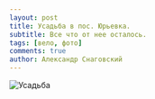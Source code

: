 ```yaml
---
layout: post
title: Усадьба в пос. Юрьевка.
subtitle: Все что от нее осталось.
tags: [вело, фото]
comments: true
author: Александр Снаговский
---
```

![Усадьба]({{absolute_url}}/img/big-imgs/yrevka-usadba.jpg)
